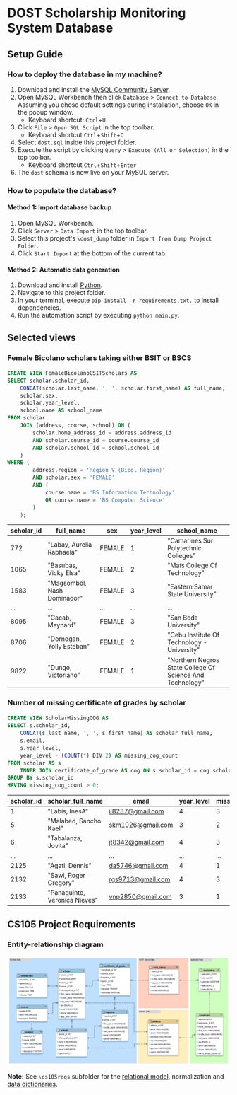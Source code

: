 # DOST Scholarship Monitoring System Database


## Setup Guide

### How to deploy the database in my machine?

1. Download and install the [MySQL Community Server](https://dev.mysql.com/downloads/mysql/).
2. Open MySQL Workbench then click `Database` > `Connect to Database`. </br>
   Assuming you chose default settings during installation, choose `OK` in the popup window.
   - Keyboard shortcut: `Ctrl`+`U`
3. Click `File` > `Open SQL Script` in the top toolbar.
   - Keyboard shortcut `Ctrl`+`Shift`+`O`
4. Select `dost.sql` inside this project folder.
5. Execute the script by clicking `Query` > `Execute (All or Selection)` in the top toolbar.
   - Keyboard shortcut `Ctrl`+`Shift`+`Enter`
6. The `dost` schema is now live on your MySQL server.

### How to populate the database?

#### Method 1: Import database backup

1. Open MySQL Workbench.
2. Click `Server` > `Data Import` in the top toolbar.
3. Select this project's `\dost_dump` folder in `Import from Dump Project Folder`.
4. Click `Start Import` at the bottom of the current tab.

#### Method 2: Automatic data generation

1. Download and install [Python](https://www.python.org/downloads/).
2. Navigate to this project folder.
3. In your terminal, execute `pip install -r requirements.txt.` to install dependencies.
4. Run the automation script by executing `python main.py`.


## Selected views

### Female Bicolano scholars taking either BSIT or BSCS

```sql
CREATE VIEW FemaleBicolanoCSITScholars AS
SELECT scholar.scholar_id,
    CONCAT(scholar.last_name, ', ', scholar.first_name) AS full_name,
    scholar.sex,
    scholar.year_level,
    school.name AS school_name
FROM scholar
    JOIN (address, course, school) ON (
        scholar.home_address_id = address.address_id
        AND scholar.course_id = course.course_id
        AND scholar.school_id = school.school_id
    )
WHERE (
        address.region = 'Region V (Bicol Region)'
        AND scholar.sex = 'FEMALE'
        AND (
            course.name = 'BS Information Technology'
            OR course.name = 'BS Computer Science'
        )
    );
```

| scholar_id | full_name                   | sex    | year_level | school_name                                               |
| ---------- | --------------------------- | ------ | ---------- | --------------------------------------------------------- |
| 772        | "Labay, Aurelia Raphaela"   | FEMALE | 1          | "Camarines Sur Polytechnic Colleges"                      |
| 1065       | "Basubas, Vicky Elsa"       | FEMALE | 2          | "Mats College Of Technology"                              |
| 1583       | "Magsombol, Nash Dominador" | FEMALE | 3          | "Eastern Samar State University"                          |
| ...        | ...                         | ...    | ...        | ...                                                       |
| 8095       | "Cacab, Maynard"            | FEMALE | 3          | "San Beda University"                                     |
| 8706       | "Dornogan, Yolly Esteban"   | FEMALE | 2          | "Cebu Institute Of Technology - University"               |
| 9822       | "Dungo, Victoriano"         | FEMALE | 1          | "Northern Negros State College Of Science And Technology" |


### Number of missing certificate of grades by scholar

```sql
CREATE VIEW ScholarMissingCOG AS
SELECT s.scholar_id,
    CONCAT(s.last_name, ', ', s.first_name) AS scholar_full_name,
    s.email,
    s.year_level,
    year_level - (COUNT(*) DIV 2) AS missing_cog_count
FROM scholar AS s
    INNER JOIN certificate_of_grade AS cog ON s.scholar_id = cog.scholar_id
GROUP BY s.scholar_id
HAVING missing_cog_count > 0;
```

| scholar_id | scholar_full_name             | email             | year_level | missing_cog_count |
| ---------- | ----------------------------- | ----------------- | ---------- | ----------------- |
| 1          | "Labis, InesA"                | il8237@gmail.com  | 4          | 3                 |
| 5          | "Malabed, Sancho Kael"        | skm1926@gmail.com | 3          | 2                 |
| 6          | "Tabalanza, Jovita"           | jt8342@gmail.com  | 4          | 3                 |
| ...        | ...                           | ...               | ...        | ...               |
| 2125       | "Agati, Dennis"               | da5746@gmail.com  | 4          | 1                 |
| 2132       | "Sawi, Roger Gregory"         | rgs9713@gmail.com | 4          | 3                 |
| 2133       | "Panaguinto, Veronica Nieves" | vnp2850@gmail.com | 3          | 1                 |


## CS105 Project Requirements

### Entity-relationship diagram
![entity_relationship_diagram](/cs105reqs/entity_relationship_diagram.png)

**Note:** See `\cs105reqs` subfolder for the [relational model](/cs105reqs/relational_model.png), normalization and [data dictionaries](/cs105reqs/data_dictionary.pdf).